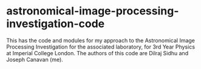 # astronomical-image-processing-investigation-code
This has the code and modules for my approach to the Astronomical Image Processing Investigation for the associated laboratory, for 3rd Year Physics at Imperial College London. The authors of this code are Dilraj Sidhu and Joseph Canavan (me).
